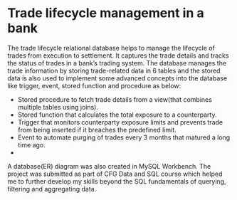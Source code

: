 # Trade lifecycle management in a bank
The trade lifecycle relational database helps to manage the lifecycle of trades from execution to settlement. It captures the trade details and tracks the status of trades in a bank’s trading system. The database manages the trade information by storing trade-related data in 6 tables and the stored data is also used to implement some advanced concepts into the database like trigger, event, stored function and procedure as below:

- Stored procedure to fetch trade details from a view(that combines multiple tables using joins).
- Stored function that calculates the total exposure to a counterparty.
- Trigger that monitors counterparty exposure limits and prevents trade from being inserted if it breaches the predefined limit.
- Event to automate purging of trades every 3 months that matured a long time ago.
- 
 A database(ER) diagram was also created in MySQL Workbench. The project was submitted as part of CFG Data and SQL course which helped me to further develop my skills beyond the SQL fundamentals of querying, filtering and aggregating data. 
